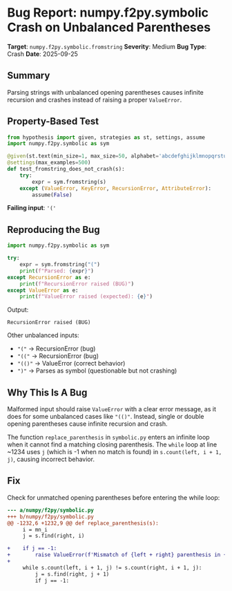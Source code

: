 # Bug Report: numpy.f2py.symbolic Crash on Unbalanced Parentheses

**Target**: `numpy.f2py.symbolic.fromstring`
**Severity**: Medium
**Bug Type**: Crash
**Date**: 2025-09-25

## Summary

Parsing strings with unbalanced opening parentheses causes infinite recursion and crashes instead of raising a proper `ValueError`.

## Property-Based Test

```python
from hypothesis import given, strategies as st, settings, assume
import numpy.f2py.symbolic as sym

@given(st.text(min_size=1, max_size=50, alphabet='abcdefghijklmnopqrstuvwxyz +*-()0123456789'))
@settings(max_examples=500)
def test_fromstring_does_not_crash(s):
    try:
        expr = sym.fromstring(s)
    except (ValueError, KeyError, RecursionError, AttributeError):
        assume(False)
```

**Failing input**: `'('`

## Reproducing the Bug

```python
import numpy.f2py.symbolic as sym

try:
    expr = sym.fromstring("(")
    print(f"Parsed: {expr}")
except RecursionError as e:
    print(f"RecursionError raised (BUG)")
except ValueError as e:
    print(f"ValueError raised (expected): {e}")
```

Output:
```
RecursionError raised (BUG)
```

Other unbalanced inputs:
- `"("` → RecursionError (bug)
- `"(("` → RecursionError (bug)
- `"(()"` → ValueError (correct behavior)
- `")"` → Parses as symbol (questionable but not crashing)

## Why This Is A Bug

Malformed input should raise `ValueError` with a clear error message, as it does for some unbalanced cases like `"(()"`. Instead, single or double opening parentheses cause infinite recursion and crash.

The function `replace_parenthesis` in `symbolic.py` enters an infinite loop when it cannot find a matching closing parenthesis. The `while` loop at line ~1234 uses `j` (which is -1 when no match is found) in `s.count(left, i + 1, j)`, causing incorrect behavior.

## Fix

Check for unmatched opening parentheses before entering the while loop:

```diff
--- a/numpy/f2py/symbolic.py
+++ b/numpy/f2py/symbolic.py
@@ -1232,6 +1232,9 @@ def replace_parenthesis(s):
     i = mn_i
     j = s.find(right, i)

+    if j == -1:
+        raise ValueError(f'Mismatch of {left + right} parenthesis in {s!r}')
+
     while s.count(left, i + 1, j) != s.count(right, i + 1, j):
         j = s.find(right, j + 1)
         if j == -1:
```